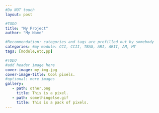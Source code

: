 ```yaml
---
#Do NOT touch
layout: post

#TODO
title: "My Project"
author: "My Name"

#Recommendation: categories and tags are prefilled out by somebody
categories: #my module: CCI, CCII, TBAG, ARI, ARII, AM, MT
tags: [module,etc,pp]

#TODO 
#add header image here 
cover-image: my-img.jpg 
cover-image-title: Cool pixels. 
#optional: more images
gallery:
   - path: other.png
     title: This is a pixel.
   - path: somethingelse.gif
     title: This is a pack of pixels. 
---
```


<!-- #TODO 
Your text: 
-->